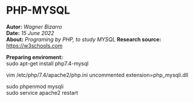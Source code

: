 # PHP-MYSQL  
**Autor:** *Wagner Bizarro*  
**Date:** *15 June 2022*  
**About:** *Programing by PHP, to study MYSQL*
**Research source:** https://w3schools.com 

**Preparing enviroment:**  
sudo apt-get install php7.4-mysql  

vim /etc/php/7.4/apache2/php.ini
uncommented extension=php_mysqli.dll

sudo phpenmod mysqli  
sudo service apache2 restart  

